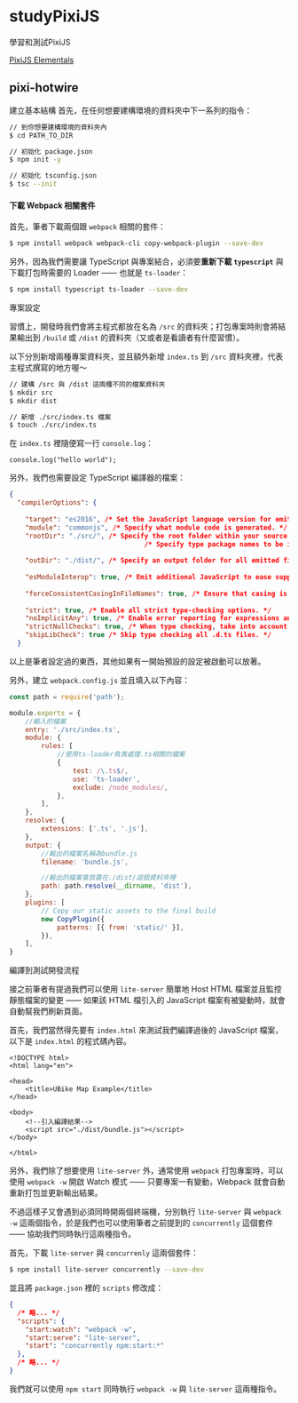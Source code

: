 # studyPixiJS
學習和測試PixiJS

[PixiJS Elementals](https://www.pixijselementals.com/#introduction)

## pixi-hotwire
建立基本結構
首先，在任何想要建構環境的資料夾中下一系列的指令：

```bash
// 到你想要建構環境的資料夾內
$ cd PATH_TO_DIR

// 初始化 package.json
$ npm init -y

// 初始化 tsconfig.json
$ tsc --init
```

#### 下載 Webpack 相關套件

首先，筆者下載兩個跟 `webpack` 相關的套件：

```bash
$ npm install webpack webpack-cli copy-webpack-plugin --save-dev
```

另外，因為我們需要讓 TypeScript 與專案結合，必須要**重新下載 `typescript`** 與下載打包時需要的 Loader —— 也就是 `ts-loader`：

```bash
$ npm install typescript ts-loader --save-dev
```

專案設定

習慣上，開發時我們會將主程式都放在名為 `/src` 的資料夾；打包專案時則會將結果輸出到 `/build` 或 `/dist` 的資料夾（又或者是看讀者有什麼習慣）。

以下分別新增兩種專案資料夾，並且額外新增 `index.ts` 到 `/src` 資料夾裡，代表主程式撰寫的地方喔～

```bash
// 建構 /src 與 /dist 這兩種不同的檔案資料夾
$ mkdir src
$ mkdir dist

// 新增 ./src/index.ts 檔案
$ touch ./src/index.ts
```

在 `index.ts` 裡隨便寫一行 `console.log`：
```
console.log("hello world");
```

另外，我們也需要設定 TypeScript 編譯器的檔案：

```json
{
  "compilerOptions": {
    
    "target": "es2016", /* Set the JavaScript language version for emitted JavaScript and include compatible library 
    "module": "commonjs", /* Specify what module code is generated. */
    "rootDir": "./src/", /* Specify the root folder within your source files. */
                                  /* Specify type package names to be included without being referenced in a source file. */
                                   
    "outDir": "./dist/", /* Specify an output folder for all emitted files. */
    
    "esModuleInterop": true, /* Emit additional JavaScript to ease support for importing CommonJS modules. This enables `allowSyntheticDefaultImports` for type compatibility. */
    
    "forceConsistentCasingInFileNames": true, /* Ensure that casing is correct in imports. */
   
    "strict": true, /* Enable all strict type-checking options. */
    "noImplicitAny": true, /* Enable error reporting for expressions and declarations with an implied `any` type.. */
    "strictNullChecks": true, /* When type checking, take into account `null` and `undefined`. */
    "skipLibCheck": true /* Skip type checking all .d.ts files. */
  }
```

以上是筆者設定過的東西，其他如果有一開始預設的設定被啟動可以放著。

另外，建立 `webpack.config.js` 並且填入以下內容：
```javascript
const path = require('path');

module.exports = {
    //輸入的檔案
    entry: './src/index.ts',
    module: {
        rules: [
            //使用ts-loader負責處理.ts相關的檔案
            {
                test: /\.ts$/,
                use: 'ts-loader',
                exclude: /node_modules/,
            },
        ],
    },
    resolve: {
        extensions: ['.ts', '.js'],
    },
    output: {
        //輸出的檔案名稱為bundle.js
        filename: 'bundle.js',

        //輸出的檔案會放置在./dist/這個資料夾裡
        path: path.resolve(__dirname, 'dist'),
    },
    plugins: [
        // Copy our static assets to the final build
        new CopyPlugin({
            patterns: [{ from: 'static/' }],
        }),
    ],
}
```
編譯到測試開發流程

接之前筆者有提過我們可以使用 `lite-server` 簡單地 Host HTML 檔案並且監控靜態檔案的變更 —— 如果該 HTML 檔引入的 JavaScript 檔案有被變動時，就會自動幫我們刷新頁面。

首先，我們當然得先要有 `index.html` 來測試我們編譯過後的 JavaScript 檔案，以下是 `index.html` 的程式碼內容。
```htmlembedded
<!DOCTYPE html>
<html lang="en">

<head>
    <title>UBike Map Example</title>
</head>

<body>
    <!--引入編譯結果-->
    <script src="./dist/bundle.js"></script>
</body>

</html>

```
另外，我們除了想要使用 `lite-server` 外，通常使用 `webpack` 打包專案時，可以使用 `webpack -w` 開啟 Watch 模式 —— 只要專案一有變動，Webpack 就會自動重新打包並更新輸出結果。

不過這樣子又會遇到必須同時開兩個終端機，分別執行 `lite-server` 與 `webpack -w` 這兩個指令，於是我們也可以使用筆者之前提到的 `concurrently` 這個套件 —— 協助我們同時執行這兩種指令。

首先，下載 `lite-server` 與 `concurrenly` 這兩個套件：

```bash
$ npm install lite-server concurrently --save-dev
```

並且將 `package.json` 裡的 `scripts` 修改成：

```json
{
  /* 略... */
  "scripts": {
    "start:watch": "webpack -w",
    "start:serve": "lite-server",
    "start": "concurrently npm:start:*"
  },
  /* 略... */
}
```

我們就可以使用 `npm start` 同時執行 `webpack -w` 與 `lite-server` 這兩種指令。
